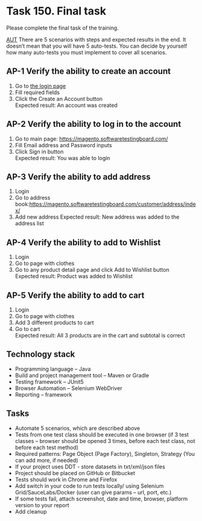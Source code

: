 # Task 150. Final task
Please complete the final task of the training.


[AUT](https://magento.softwaretestingboard.com/)
There are 5 scenarios with steps and expected results in the end. It doesn’t mean that you will have 5 auto-tests. You can decide by yourself how many auto-tests you must implement to cover all scenarios.


## AP-1 Verify the ability to create an account
1. Go to [the login page](https://magento.softwaretestingboard.com/customer/account/create/)
2. Fill required fields
3. Click the Create an Account button  
   Expected result: An account was created


## AP-2 Verify the ability to log in to the account
1. Go to main page: https://magento.softwaretestingboard.com/
2. Fill Email address and Password inputs
3. Click Sign in button  
   Expected result: You was able to login


## AP-3 Verify the ability to add address
1. Login
2. Go to address book:https://magento.softwaretestingboard.com/customer/address/index/
3. Add new address
   Expected result: New address was added to the address list


## AP-4 Verify the ability to add to Wishlist
1. Login
2. Go to page with clothes
3. Go to any product detail page and click Add to Wishlist button  
   Expected result: Product was added to Wishlist


## AP-5 Verify the ability to add to cart
1. Login
2. Go to page with clothes
3. Add 3 different products to cart
4. Go to cart  
   Expected result: All 3 products are in the cart and subtotal is correct


## Technology stack
- Programming language – Java
- Build and project management tool – Maven or Gradle
- Testing framework – JUnit5
- Browser Automation – Selenium WebDriver
- Reporting –  framework

## Tasks
- Automate 5 scenarios, which are described above
- Tests from one test class should be executed in one browser (if 3 test classes – browser should be opened 3 times, before each test class, not before each test method)
- Required patterns: Page Object (Page Factory), Singleton, Strategy (You can add more, if needed)
- If your project uses DDT - store datasets in txt/xml/json files
- Project should be placed on GitHub or Bitbucket
- Tests should work in Chrome and Firefox
- Add switch in your code to run tests locally/ using Selenium Grid/SauceLabs/Docker (user can give params – url, port, etc.)
- If some tests fail, attach screenshot, date and time, browser, platform version to your report
- Add cleanup
